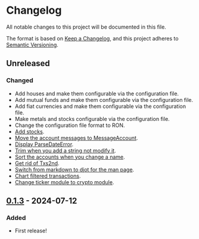 # Changelog

All notable changes to this project will be documented in this file.

The format is based on [Keep a Changelog](https://keepachangelog.com/en/1.0.0/),
and this project adheres to [Semantic Versioning](https://semver.org/spec/v2.0.0.html).

## Unreleased

### Changed

- Add houses and make them configurable via the configuration file.
- Add mutual funds and make them configurable via the configuration file.
- Add fiat currencies and make them configurable via the configuration file.
- Make metals and stocks configurable via the configuration file.
- Change the configuration file format to RON.
- [Add stocks](https://github.com/dcampbell24/financial-accounts/commit/e54732e3819d0ca843567259dabb04b194a7f1bc).
- [Move the account messages to MessageAccount](https://github.com/dcampbell24/financial-accounts/commit/56f6705caaea2fa07bb0331116c47adaa69880f4).
- [Display ParseDateError](https://github.com/dcampbell24/financial-accounts/commit/3627d92a30ea5ac1d86298b04e254e61513f4d4d).
- [Trim when you add a string not modify it](https://github.com/dcampbell24/financial-accounts/commit/cbc5b5ba4bfad7f497b097c17bed567936f08d91).
- [Sort the accounts when you change a name](https://github.com/dcampbell24/financial-accounts/commit/351a52a8111137d8a2c99749b451a78cb91a7611).
- [Get rid of Txs2nd](https://github.com/dcampbell24/financial-accounts/commit/ae7a0bfe86fec03acc177f2912afe9c872359b8c).
- [Switch from markdown to djot for the man page](https://github.com/dcampbell24/financial-accounts/commit/66929e72e6c5bd0bbc0c2f447295fb02e5bf4a3b).
- [Chart filtered transactions](https://github.com/dcampbell24/financial-accounts/commit/dad92faaa4b339aa0be7bf202d34d9768911fb06).
- [Change ticker module to crypto module](https://github.com/dcampbell24/financial-accounts/commit/b555d6a38dfea71f4ea7a66d93232b5e1f8263db).

## [0.1.3] - 2024-07-12

### Added

- First release!

[0.1.3]: https://crates.io/crates/financial-accounts/0.1.3

